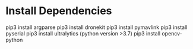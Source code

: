 # **Install Dependencies**
pip3 install argparse
pip3 install dronekit 
pip3 install pymavlink
pip3 install pyserial
pip3 install ultralytics (python version >3.7)
pip3 install opencv-python

